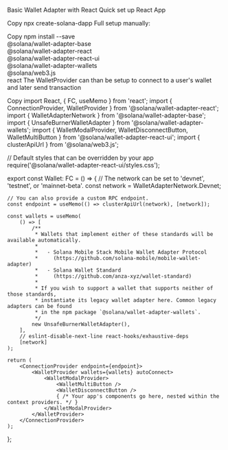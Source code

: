 Basic Wallet Adapter with React
Quick set up React App

Copy
npx create-solana-dapp <app-name>
Full setup manually:

Copy
npm install --save \
    @solana/wallet-adapter-base \
    @solana/wallet-adapter-react \
    @solana/wallet-adapter-react-ui \
    @solana/wallet-adapter-wallets \
    @solana/web3.js \
    react
The WalletProvider can than be setup to connect to a user's wallet and later send transaction

Copy
import React, { FC, useMemo } from 'react';
import { ConnectionProvider, WalletProvider } from '@solana/wallet-adapter-react';
import { WalletAdapterNetwork } from '@solana/wallet-adapter-base';
import { UnsafeBurnerWalletAdapter } from '@solana/wallet-adapter-wallets';
import {
    WalletModalProvider,
    WalletDisconnectButton,
    WalletMultiButton
} from '@solana/wallet-adapter-react-ui';
import { clusterApiUrl } from '@solana/web3.js';
 
// Default styles that can be overridden by your app
require('@solana/wallet-adapter-react-ui/styles.css');
 
export const Wallet: FC = () => {
    // The network can be set to 'devnet', 'testnet', or 'mainnet-beta'.
    const network = WalletAdapterNetwork.Devnet;
 
    // You can also provide a custom RPC endpoint.
    const endpoint = useMemo(() => clusterApiUrl(network), [network]);
 
    const wallets = useMemo(
        () => [
            /**
             * Wallets that implement either of these standards will be available automatically.
             *
             *   - Solana Mobile Stack Mobile Wallet Adapter Protocol
             *     (https://github.com/solana-mobile/mobile-wallet-adapter)
             *   - Solana Wallet Standard
             *     (https://github.com/anza-xyz/wallet-standard)
             *
             * If you wish to support a wallet that supports neither of those standards,
             * instantiate its legacy wallet adapter here. Common legacy adapters can be found
             * in the npm package `@solana/wallet-adapter-wallets`.
             */
            new UnsafeBurnerWalletAdapter(),
        ],
        // eslint-disable-next-line react-hooks/exhaustive-deps
        [network]
    );
 
    return (
        <ConnectionProvider endpoint={endpoint}>
            <WalletProvider wallets={wallets} autoConnect>
                <WalletModalProvider>
                    <WalletMultiButton />
                    <WalletDisconnectButton />
                    { /* Your app's components go here, nested within the context providers. */ }
                </WalletModalProvider>
            </WalletProvider>
        </ConnectionProvider>
    );
};